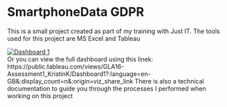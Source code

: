 # SmartphoneData GDPR 
This is a small project created as part of my training with Just IT. 
The tools used for this project are MS Excel and Tableau
<div class='tableauPlaceholder' id='viz1696510431828' style='position: relative'><noscript><a href='#'><img alt='Dashboard 1 ' src='https:&#47;&#47;public.tableau.com&#47;static&#47;images&#47;GL&#47;GLA16-Assessment1_KristinK&#47;Dashboard1&#47;1_rss.png' style='border: none' /></a></noscript><object class='tableauViz'  style='display:none;'><param name='host_url' value='https%3A%2F%2Fpublic.tableau.com%2F' /> <param name='embed_code_version' value='3' /> <param name='path' value='views&#47;GLA16-Assessment1_KristinK&#47;Dashboard1?:language=en-GB&amp;:embed=true' /> <param name='toolbar' value='yes' /><param name='static_image' value='https:&#47;&#47;public.tableau.com&#47;static&#47;images&#47;GL&#47;GLA16-Assessment1_KristinK&#47;Dashboard1&#47;1.png' /> <param name='animate_transition' value='yes' /><param name='display_static_image' value='yes' /><param name='display_spinner' value='yes' /><param name='display_overlay' value='yes' /><param name='display_count' value='yes' /><param name='language' value='en-GB' /></object></div> 
Or you can view the full dashboard using this linek:
https://public.tableau.com/views/GLA16-Assessment1_KristinK/Dashboard1?:language=en-GB&:display_count=n&:origin=viz_share_link
There is also a technical documentation to guide you through the processes I performed when working on this project
